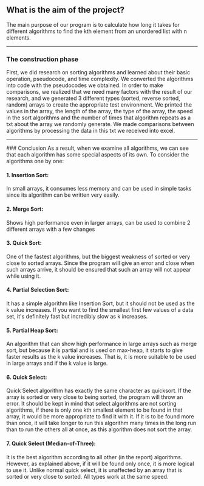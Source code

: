 ## What is the aim of the project?
The main purpose of our program is to calculate how long it takes for different algorithms to find the kth element from an unordered list with n elements.
<hr/>

### The construction phase
First, we did research on sorting algorithms and learned about their basic operation, pseudocode, and time complexity. We converted the algorithms into code with the pseudocodes we obtained. In order to make comparisons, we realized that we need many factors with the result of our research, and we generated 3 different types (sorted, reverse sorted, random) arrays to create the appropriate test environment. We printed the values in the array, the length of the array, the type of the array, the speed in the sort algorithms and the number of times that algorithm repeats as a txt about the array we randomly generate. We made comparisons between algorithms by processing the data in this txt we received into excel.
<hr/>
### Conclusion 
As a result, when we examine all algorithms, we can see that each algorithm has some special aspects of its own. To consider the algorithms one by one:

#### 1.	Insertion Sort: 
In small arrays, it consumes less memory and can be used in simple tasks since its algorithm can be written very easily.

#### 2.	Merge Sort: 
Shows high performance even in larger arrays, can be used to combine 2 different arrays with a few changes
#### 3.	Quick Sort: 
One of the fastest algorithms, but the biggest weakness of sorted or very close to sorted arrays. Since the program will give an error and close when such arrays arrive, it should be ensured that such an array will not appear while using it.

#### 4.	Partial Selection Sort: 
It has a simple algorithm like Insertion Sort, but it should not be used as the k value increases. If you want to find the smallest first few values of a data set, it's definitely fast but incredibly slow as k increases.

#### 5.	Partial Heap Sort:
An algorithm that can show high performance in large arrays such as merge sort, but because it is partial and is used on max-heap, it starts to give faster results as the k value increases. That is, it is more suitable to be used in large arrays and if the k value is large.


#### 6.	Quick Select: 
Quick Select algorithm has exactly the same character as quicksort. If the array is sorted or very close to being sorted, the program will throw an error. It should be kept in mind that select algorithms are not sorting algorithms, if there is only one kth smallest element to be found in that array, it would be more appropriate to find it with it. If it is to be found more than once, it will take longer to run this algorithm many times in the long run than to run the others all at once, as this algorithm does not sort the array.


#### 7.	Quick Select (Median-of-Three): 
It is the best algorithm according to all other (in the report) algorithms. However, as explained above, if it will be found only once, it is more logical to use it. Unlike normal quick select, it is unaffected by an array that is sorted or very close to sorted. All types work at the same speed.
